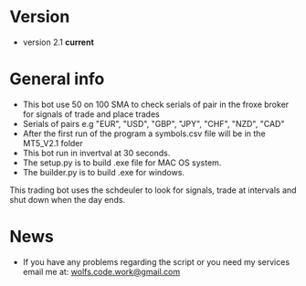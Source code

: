 # Version 
* version 2.1 <b>current</b>

# General info
* This bot use 50 on 100 SMA to check serials of pair in the froxe broker for signals of trade and place trades
* Serials of pairs e.g "EUR", "USD", "GBP", "JPY", "CHF", "NZD", "CAD"
* After the first run of the program a symbols.csv file will be in the MT5_V2.1 folder
* This bot run in invertval at 30 seconds.
* The setup.py is to build .exe file for MAC OS system.
* The builder.py is to build .exe for windows.

This trading bot uses the schdeuler to look for signals, trade at intervals and shut down when the day ends.

# News
* If you have any problems regarding the script or you need my services email me at: [wolfs.code.work@gmail.com](mailto:wolfs.code.work@gmail.com)
